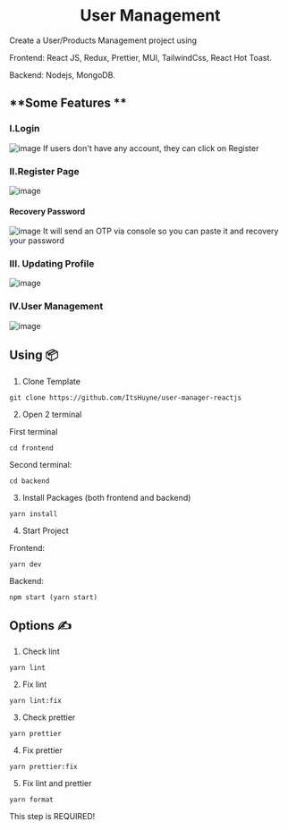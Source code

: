 <h1 align='center'>User Management </h1>
Create a User/Products Management project using 

Frontend:  React JS, Redux,  Prettier, MUI, TailwindCss, React Hot Toast.

Backend: Nodejs, MongoDB.

## **Some Features **
### I.Login
![image](https://user-images.githubusercontent.com/30776693/229025770-f9f9916c-be56-461b-bd3b-e8f91877643f.png)
 If users don't have any account, they can click on Register
 
 ### II.Register Page
 ![image](https://user-images.githubusercontent.com/30776693/229026805-8dc86cb8-e3ca-4f7e-a3f4-57f075d2c9b6.png)
 
 #### Recovery Password
 ![image](https://user-images.githubusercontent.com/30776693/229027121-16078c75-577c-491a-8f72-5ac82a487726.png)
It will send an OTP via console so you can paste it and recovery your password

### III. Updating Profile
![image](https://user-images.githubusercontent.com/30776693/229027348-6607290b-f3e0-42b5-b1f2-d7e04295e2cc.png)

### IV.User Management
![image](https://user-images.githubusercontent.com/30776693/229873141-26cf5d85-5121-4068-8b65-a3a6c68a04a5.png)

## **Using 📦**

1. Clone Template

```
git clone https://github.com/ItsHuyne/user-manager-reactjs
```

2. Open 2 terminal

First terminal

```
cd frontend
```

Second terminal:

```
cd backend
```

3. Install Packages (both frontend and backend)

```
yarn install
```

4. Start Project

Frontend:

```
yarn dev
```

Backend: 

```
npm start (yarn start)
```


## **Options ✍️**

1. Check lint

```
yarn lint
```

2. Fix lint

```
yarn lint:fix
```

3. Check prettier

```
yarn prettier
```

4. Fix prettier

```
yarn prettier:fix
```

5. Fix lint and prettier

```
yarn format
```

This step is REQUIRED!
